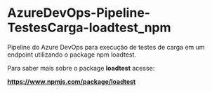 # AzureDevOps-Pipeline-TestesCarga-loadtest_npm
Pipeline do Azure DevOps para execução de testes de carga em um endpoint utilizando o package npm loadtest.

Para saber mais sobre o package **loadtest** acesse:

**https://www.npmjs.com/package/loadtest**